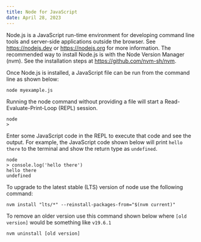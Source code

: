 ```yaml
---
title: Node for JavaScript
date: April 28, 2023
---
```


Node.js is a JavaScript run-time environment for developing command line tools and server-side applications outside the browser. See <https://nodejs.dev> or <https://nodejs.org> for more information. The recommended way to install Node.js is with the Node Version Manager (nvm). See the installation steps at <https://github.com/nvm-sh/nvm>.

Once Node.js is installed, a JavaScript file can be run from the command line as shown below:

```
node myexample.js
```

Running the node command without providing a file will start a Read-Evaluate-Print-Loop (REPL) session.

```
node
>
```

Enter some JavaScript code in the REPL to execute that code and see the output. For example, the JavaScript code shown below will print `hello there` to the terminal and show the return type as `undefined`.

```
node
> console.log('hello there')
hello there
undefined
```

To upgrade to the latest stable (LTS) version of node use the following command:

```
nvm install "lts/*" --reinstall-packages-from="$(nvm current)"
```

To remove an older version use this command shown below where `[old version]` would be something like `v19.6.1`

```
nvm uninstall [old version]
```
